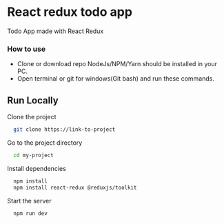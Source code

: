 
# React redux todo app

 Todo App made with React Redux

### How to use

* Clone or download repo NodeJs/NPM/Yarn should be installed in your PC.
* Open terminal or git for windows(Git bash) and run these commands.

## Run Locally

Clone the project

```bash
  git clone https://link-to-project
```

Go to the project directory

```bash
  cd my-project
```

Install dependencies

```bash
  npm install 
  npm install react-redux @reduxjs/toolkit
```

Start the server

```bash
  npm run dev
```


